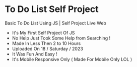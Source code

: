 # To Do List Self Project

Basic To Do List Using JS | Self Project Live Web

- It's My First Self Project Of JS
- No Help Just Took Some Help from Searching !
- Made In Less Then 2 to 10 Hours
- Uploaded On 18 / Saturday / 2023
- It Was Fun And Easy !
- It's Mobile Responsive Only ( Made For Mobile Only LOL )
